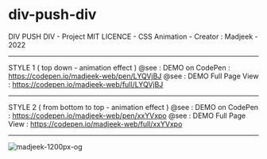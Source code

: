 # div-push-div

DIV PUSH DIV - Project MIT LICENCE - CSS Animation - Creator : Madjeek - 2022
____________
STYLE 1 ( top down - animation effect )
@see : DEMO on CodePen : https://codepen.io/madjeek-web/pen/LYQVjBJ
@see : DEMO Full Page View : https://codepen.io/madjeek-web/full/LYQVjBJ
____________
STYLE 2 ( from bottom to top - animation effect )
@see : DEMO on CodePen : https://codepen.io/madjeek-web/pen/xxYVxpo
@see : DEMO Full Page View : https://codepen.io/madjeek-web/full/xxYVxpo
___________

![madjeek-1200px-og](https://user-images.githubusercontent.com/83957788/174204965-cd246cba-6142-49c4-b722-eee34685e753.jpg)
